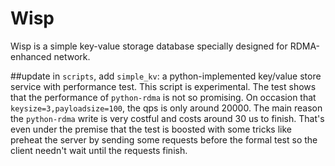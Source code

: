 # Wisp
Wisp is a simple key-value storage database specially designed for RDMA-enhanced network.

##update
in `scripts`, add `simple_kv`: a python-implemented key/value store service with performance test.
This script is experimental. The test shows that the performance of `python-rdma` is not so promising.
On occasion that `keysize=3,payloadsize=100`, the qps is only around 20000. 
The main reason the `python-rdma` write is very costful and costs around 30 us to finish.
That's even under the premise that the test is boosted with some tricks like preheat the server by sending some requests before the formal test so the client needn't wait until the requests finish.
